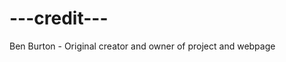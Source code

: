 <head>
  <h1>
    <font>---credit---</font>
  </h1>
  <p1>
    <font>Ben Burton - Original creator and owner of project and webpage</font>
  </p1>
</head>
